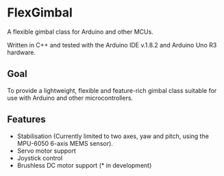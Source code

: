 # FlexGimbal
A flexible gimbal class for Arduino and other MCUs. 

Written in C++ and tested with the Arduino IDE v.1.8.2 and Arduino Uno R3 hardware.

## Goal
To provide a lightweight, flexible and feature-rich gimbal class suitable for use with Arduino and other microcontrollers.

## Features
* Stabilisation (Currently limited to two axes, yaw and pitch, using the MPU-6050 6-axis MEMS sensor).
* Servo motor support
* Joystick control
* Brushless DC motor support (* in development)
